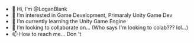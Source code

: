 - 👋 Hi, I’m @LoganBlank
- 👀 I’m interested in Game Development, Primaraly Unity Game Dev
- 🌱 I’m currently learning the Unity Game Engine
- 💞️ I’m looking to collaborate on... (Who says I'm looking to colab??? lol...)
- 📫 How to reach me... Don 't

<!---
LoganBlank/LoganBlank is a ✨ special ✨ repository because its `README.md` (this file) appears on your GitHub profile.
You can click the Preview link to take a look at your changes.
--->
